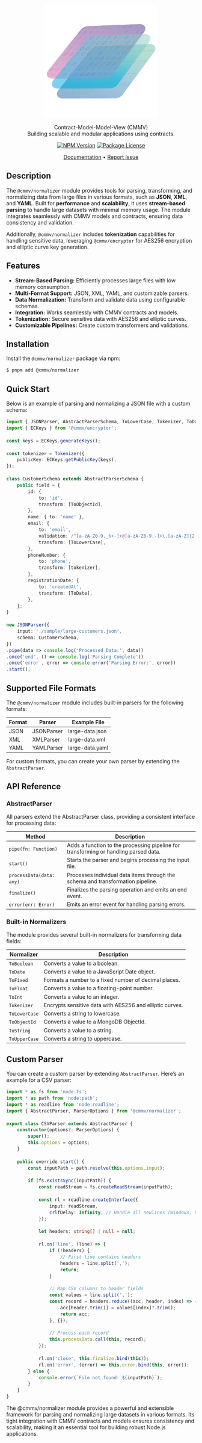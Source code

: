 <p align="center">
  <a href="https://cmmv.io/" target="blank"><img src="https://raw.githubusercontent.com/andrehrferreira/docs.cmmv.io/main/public/assets/logo_CMMV2_icon.png" width="300" alt="CMMV Logo" /></a>
</p>
<p align="center">Contract-Model-Model-View (CMMV) <br/> Building scalable and modular applications using contracts.</p>
<p align="center">
    <a href="https://www.npmjs.com/package/@cmmv/inspector"><img src="https://img.shields.io/npm/v/@cmmv/inspector.svg" alt="NPM Version" /></a>
    <a href="https://github.com/andrehrferreira/cmmv-server/blob/main/LICENSE"><img src="https://img.shields.io/npm/l/@cmmv/core.svg" alt="Package License" /></a>
</p>

<p align="center">
  <a href="https://cmmv.io">Documentation</a> &bull;
  <a href="https://github.com/andrehrferreira/cmmv-server/issues">Report Issue</a>
</p>

## Description

The `@cmmv/normalizer` module provides tools for parsing, transforming, and normalizing data from large files in various formats, such as **JSON**, **XML**, and **YAML**. Built for **performance** and **scalability**, it uses **stream-based parsing** to handle large datasets with minimal memory usage. The module integrates seamlessly with CMMV models and contracts, ensuring data consistency and validation.

Additionally, `@cmmv/normalizer` includes **tokenization** capabilities for handling sensitive data, leveraging `@cmmv/encryptor` for AES256 encryption and elliptic curve key generation.

## Features

- **Stream-Based Parsing:** Efficiently processes large files with low memory consumption.
- **Multi-Format Support:** JSON, XML, YAML, and customizable parsers.
- **Data Normalization:** Transform and validate data using configurable schemas.
- **Integration:** Works seamlessly with CMMV contracts and models.
- **Tokenization:** Secure sensitive data with AES256 and elliptic curves.
- **Customizable Pipelines:** Create custom transformers and validations.

## Installation

Install the `@cmmv/normalizer` package via npm:

```bash
$ pnpm add @cmmv/normalizer
```

## Quick Start

Below is an example of parsing and normalizing a JSON file with a custom schema:

```typescript
import { JSONParser, AbstractParserSchema, ToLowerCase, Tokenizer, ToDate, ToObjectId } from '@cmmv/normalizer';
import { ECKeys } from '@cmmv/encryptor';

const keys = ECKeys.generateKeys();

const tokenizer = Tokenizer({
    publicKey: ECKeys.getPublicKey(keys),
});

class CustomerSchema extends AbstractParserSchema {
    public field = {
        id: {
            to: 'id',
            transform: [ToObjectId],
        },
        name: { to: 'name' },
        email: {
            to: 'email',
            validation: /^[a-zA-Z0-9._%+-]+@[a-zA-Z0-9.-]+\.[a-zA-Z]{2,}$/,
            transform: [ToLowerCase],
        },
        phoneNumber: {
            to: 'phone',
            transform: [tokenizer],
        },
        registrationDate: {
            to: 'createdAt',
            transform: [ToDate],
        },
    };
}

new JSONParser({
    input: './sample/large-customers.json',
    schema: CustomerSchema,
})
.pipe(data => console.log('Processed Data:', data))
.once('end', () => console.log('Parsing Complete'))
.once('error', error => console.error('Parsing Error:', error))
.start();
```

## Supported File Formats

The ``@cmmv/normalizer`` module includes built-in parsers for the following formats:

| Format | Parser      | Example File      |
|--------|-------------|-------------------|
| JSON   | JSONParser  | large-data.json   |
| XML    | XMLParser   | large-data.xml    |
| YAML   | YAMLParser  | large-data.yaml   |

For custom formats, you can create your own parser by extending the ``AbstractParser``.

## API Reference

### AbstractParser

All parsers extend the AbstractParser class, providing a consistent interface for processing data:

| Method            | Description                                                                               |
|--------------------|-------------------------------------------------------------------------------------------|
| `pipe(fn: Function)` | Adds a function to the processing pipeline for transforming or handling parsed data.      |
| `start()`          | Starts the parser and begins processing the input file.                                   |
| `processData(data: any)` | Processes individual data items through the schema and transformation pipeline.         |
| `finalize()`       | Finalizes the parsing operation and emits an end event.                                   |
| `error(err: Error)` | Emits an error event for handling parsing errors.                                          |

### Built-in Normalizers

The module provides several built-in normalizers for transforming data fields:

| Normalizer    | Description                                             |
|---------------|---------------------------------------------------------|
| `ToBoolean`   | Converts a value to a boolean.                          |
| `ToDate`      | Converts a value to a JavaScript Date object.           |
| `ToFixed`     | Formats a number to a fixed number of decimal places.   |
| `ToFloat`     | Converts a value to a floating-point number.            |
| `ToInt`       | Converts a value to an integer.                         |
| `Tokenizer`   | Encrypts sensitive data with AES256 and elliptic curves.|
| `ToLowerCase` | Converts a string to lowercase.                         |
| `ToObjectId`  | Converts a value to a MongoDB ObjectId.                 |
| `ToString`    | Converts a value to a string.                           |
| `ToUpperCase` | Converts a string to uppercase.                         |

## Custom Parser

You can create a custom parser by extending ``AbstractParser``. Here’s an example for a CSV parser:

```typescript
import * as fs from 'node:fs';
import * as path from 'node:path';
import * as readline from 'node:readline';
import { AbstractParser, ParserOptions } from '@cmmv/normalizer';

export class CSVParser extends AbstractParser {
    constructor(options?: ParserOptions) {
        super();
        this.options = options;
    }

    public override start() {
        const inputPath = path.resolve(this.options.input);

        if (fs.existsSync(inputPath)) {
            const readStream = fs.createReadStream(inputPath);

            const rl = readline.createInterface({
                input: readStream,
                crlfDelay: Infinity, // Handle all newlines (Windows, Unix)
            });

            let headers: string[] | null = null;

            rl.on('line', (line) => {
                if (!headers) {
                    // First line contains headers
                    headers = line.split(',');
                    return;
                }

                // Map CSV columns to header fields
                const values = line.split(',');
                const record = headers.reduce((acc, header, index) => {
                    acc[header.trim()] = values[index]?.trim();
                    return acc;
                }, {});

                // Process each record
                this.processData.call(this, record);
            });

            rl.on('close', this.finalize.bind(this));
            rl.on('error', (error) => this.error.bind(this, error));
        } else {
            console.error(`File not found: ${inputPath}`);
        }
    }
}
```

The @cmmv/normalizer module provides a powerful and extensible framework for parsing and normalizing large datasets in various formats. Its tight integration with CMMV contracts and models ensures consistency and scalability, making it an essential tool for building robust Node.js applications.